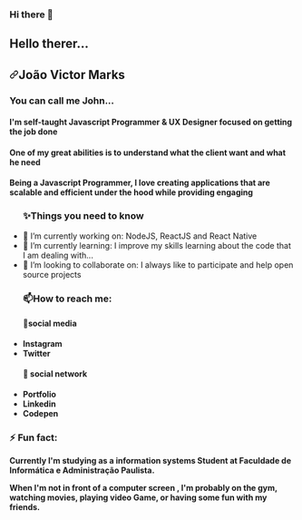 ### Hi there 👋

<!--
**JVMarks/JVMarks** is a ✨ _special_ ✨ repository because its `README.md` (this file) appears on your GitHub profile.

Here are some ideas to get you started:

- 🔭 I’m currently working on: ...
- 🌱 I’m currently learning: ...
- 👯 I’m looking to collaborate on: ...
- 🤔 I’m looking for help with: ...
- 💬 Ask me about: ...
- 📫 How to reach me: ...
- 😄 Pronouns: ...
- ⚡ Fun fact: ...
-->

  <div id="readme" class="Box md js-code-block-container Box--responsive">
    <div class="Box-header d-flex flex-items-center flex-justify-between bg-white border-bottom-0">
      <h2 class="Box-title pr-3">
        Hello therer...
      </h2>
    </div>
      <div class="Box-body px-5 pb-5">
        <article class="markdown-body entry-content container-lg" itemprop="text"><h1><a id="user-content-diego-fernandes" class="anchor" aria-hidden="true" href="#diego-fernandes"><svg class="octicon octicon-link" viewBox="0 0 16 16" version="1.1" width="16" height="16" aria-hidden="true"><path fill-rule="evenodd" d="M7.775 3.275a.75.75 0 001.06 1.06l1.25-1.25a2 2 0 112.83 2.83l-2.5 2.5a2 2 0 01-2.83 0 .75.75 0 00-1.06 1.06 3.5 3.5 0 004.95 0l2.5-2.5a3.5 3.5 0 00-4.95-4.95l-1.25 1.25zm-4.69 9.64a2 2 0 010-2.83l2.5-2.5a2 2 0 012.83 0 .75.75 0 001.06-1.06 3.5 3.5 0 00-4.95 0l-2.5 2.5a3.5 3.5 0 004.95 4.95l1.25-1.25a.75.75 0 00-1.06-1.06l-1.25 1.25a2 2 0 01-2.83 0z"></path></svg></a>João Victor Marks</h1>
    <h3>You can call me John...</h3>
      <h4>I'm self-taught Javascript Programmer & UX Designer focused on getting the job done</h4>
       <h4>One of my great abilities is to understand what the client want and what he need</h4>
          <h4>Being a Javascript Programmer, I love creating applications that are scalable and efficient under the hood while providing engaging</h4>
 
<ul> 
  <h3>✨Things you need to know</h3>
   <li>🔭 I’m currently working on: NodeJS, ReactJS and React Native</li>
   <li>🌱 I’m currently learning: I improve my skills learning about the code that I am dealing with...</li>
   <li>👯 I’m looking to collaborate on: I always like to participate and help open source projects</li>
</ul>

  <ul>
  <h3>📫How to reach me:</h3>
  <h4>👯social media</h4>
    <li><b><a href="https://www.instagram.com/jv.marks/" style="text-decoration:none;">Instagram</a><b></li>
    <li><b><a href="https://twitter.com/marks131" style="text-decoration:none;">Twitter</a><b></li>
  </ul>

    
 <ul>
  <h4>💬 social network</h4>
  <li><b><a href="https://jvmarks.github.io/" style="text-decoration:none;">Portfolio</a><b></li>
  <li><b><a href="https://www.linkedin.com/in/jo%C3%A3o-victor-marks-74b26a193/" style="text-decoration:none;">Linkedin</a><b></li>
  <li><b><a href="https://codepen.io/marks_13" style="text-decoration:none;">Codepen</a><b></li>
</ul>
    
<h3>⚡ Fun fact:</h3>      
<p>Currently I'm studying as a information systems Student at Faculdade de Informática e Administração Paulista.</p>
<p>When I'm not in front of a computer screen , I'm probably on the gym, watching movies, playing video Game, or having some fun with my friends.</p>    
